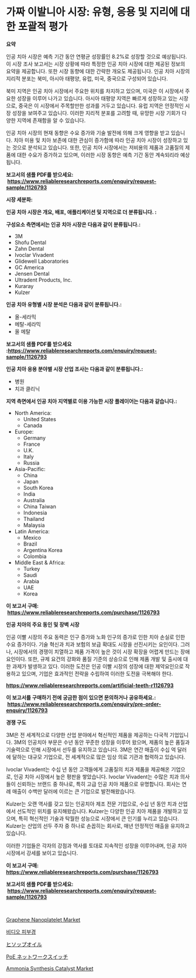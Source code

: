 <p><h1>가짜 이발니아 시장: 유형, 응용 및 지리에 대한 포괄적 평가</h1></p><p><strong>요약</strong></p>
<p><p>인공 치아 시장은 예측 기간 동안 연평균 성장률인 8.2%로 성장할 것으로 예상됩니다. 이 시장 조사 보고서는 시장 상황에 따라 특정한 인공 치아 시장에 대한 제공된 정보의 요약을 제공합니다. 또한 시장 동향에 대한 간략한 개요도 제공됩니다. 인공 치아 시장의 지리적 분포는 북미, 아시아 태평양, 유럽, 미국, 중국으로 구성되어 있습니다.</p><p>북미 지역은 인공 치아 시장에서 주요한 위치를 차지하고 있으며, 미국은 이 시장에서 주요한 성장을 이루어 나가고 있습니다. 아시아 태평양 지역은 빠르게 성장하고 있는 시장으로, 중국은 이 시장에서 주목할만한 성과를 거두고 있습니다. 유럽 지역은 안정적인 시장 성장을 보여주고 있습니다. 이러한 지리적 분포를 고려할 때, 유망한 시장 기회가 다양한 지역에 존재함을 알 수 있습니다.</p><p>인공 치아 시장의 현재 동향은 수요 증가와 기술 발전에 의해 크게 영향을 받고 있습니다. 치아 미용 및 치아 보존에 대한 관심이 증가함에 따라 인공 치아 시장이 성장하고 있는 것으로 분석되고 있습니다. 또한, 인공 치아 시장에서는 저비용의 제품과 고품질의 제품에 대한 수요가 증가하고 있으며, 이러한 시장 동향은 예측 기간 동안 계속되리라 예상됩니다.</p></p>
<p><strong>보고서의 샘플 PDF를 받으세요: &nbsp;<a href="https://www.reliableresearchreports.com/enquiry/request-sample/1126793">https://www.reliableresearchreports.com/enquiry/request-sample/1126793</a></strong></p>
<p><strong>시장 세분화:</strong></p>
<p><strong> 인공 치아 시장은 개요, 배포, 애플리케이션 및 지역으로 더 분류됩니다. :</strong></p>
<p><strong>구성요소 측면에서는 인공 치아 시장은 다음과 같이 분류됩니다.:</strong></p>
<p><ul><li>3M</li><li>Shofu Dental</li><li>Zahn Dental</li><li>Ivoclar Vivadent</li><li>Glidewell Laboratories</li><li>GC America</li><li>Jensen Dental</li><li>Ultradent Products, Inc.</li><li>Kuraray</li><li>Kulzer</li></ul></p>
<p><strong> 인공 치아 유형별 시장 분석은 다음과 같이 분류됩니다.:</strong></p>
<p><ul><li>올-세라믹</li><li>메탈-세라믹</li><li>올 메탈</li></ul></p>
<p><strong>보고서의 샘플 PDF를 받으세요 :<a href="https://www.reliableresearchreports.com/enquiry/request-sample/1126793">https://www.reliableresearchreports.com/enquiry/request-sample/1126793</a></strong></p>
<p><strong> 인공 치아 응용 분야별 시장 산업 조사는 다음과 같이 분류됩니다.:</strong></p>
<p><ul><li>병원</li><li>치과 클리닉</li></ul></p>
<p><strong>지역 측면에서 인공 치아 지역별로 이용 가능한 시장 플레이어는 다음과 같습니다.:</strong></p>
<p><ul>
    <li>
        North America:
        <ul>
            <li>United States</li>
            <li>Canada</li>
        </ul>
    </li>
    <li>
        Europe:
        <ul>
            <li>Germany</li>
            <li>France</li>
            <li>U.K.</li>
            <li>Italy</li>
            <li>Russia</li>
        </ul>
    </li>
    <li>
        Asia-Pacific:
        <ul>
            <li>China</li>
            <li>Japan</li>
            <li>South Korea</li>
            <li>India</li>
            <li>Australia</li>
            <li>China Taiwan</li>
            <li>Indonesia</li>
            <li>Thailand</li>
            <li>Malaysia</li>
        </ul>
    </li>
    <li>
        Latin America:
        <ul>
            <li>Mexico</li>
            <li>Brazil</li>
            <li>Argentina Korea</li>
            <li>Colombia</li>
        </ul>
    </li>
    <li>
        Middle East & Africa:
        <ul>
            <li>Turkey</li>
            <li>Saudi</li>
            <li>Arabia</li>
            <li>UAE</li>
            <li>Korea</li>
        </ul>
    </li>
    </ul></p>
<p><strong>이 보고서 구매: &nbsp;<a href="https://www.reliableresearchreports.com/purchase/1126793">https://www.reliableresearchreports.com/purchase/1126793</a></strong></p>
<p><strong>인공 치아의 주요 동인 및 장벽 시장</strong></p>
<p><p>인공 이빨 시장의 주요 동력은 인구 증가와 노화 인구의 증가로 인한 치아 손실로 인한 수요 증가이다. 기술 혁신과 치과 보험의 보급 확대도 시장을 선진시키는 요인이다. 그러나, 시장에서의 경쟁이 치열하고 제품 가격이 높은 것이 시장 확장을 어렵게 만드는 장애 요인이다. 또한, 규제 요건의 강화와 품질 기준의 상승으로 인해 제품 개발 및 출시에 대한 과제가 발생하고 있다. 이러한 도전은 인공 이빨 시장의 성장에 대한 제약요인으로 작용하고 있으며, 기업은 효과적인 전략을 수립하여 이러한 도전을 극복해야 한다.</p></p>
<p><strong><a href="https://www.reliableresearchreports.com/artificial-teeth-r1126793">https://www.reliableresearchreports.com/artificial-teeth-r1126793</a></strong></p>
<p><strong>이 보고서를 구매하기 전에 궁금한 점이 있으면 문의하거나 공유하세요.: &nbsp;<a href="https://www.reliableresearchreports.com/enquiry/pre-order-enquiry/1126793">https://www.reliableresearchreports.com/enquiry/pre-order-enquiry/1126793</a></strong></p>
<p><strong>경쟁 구도</strong></p>
<p><p>3M은 전 세계적으로 다양한 산업 분야에서 혁신적인 제품을 제공하는 다국적 기업입니다. 3M의 인공치아 부문은 수년 동안 꾸준한 성장을 이루어 왔으며, 제품의 높은 품질과 기술력으로 인해 시장에서 선두를 유지하고 있습니다. 3M은 연간 매출이 수십 억 달러에 달하는 대규모 기업으로, 전 세계적으로 많은 임상 의료 기관과 협력하고 있습니다.</p><p>Ivoclar Vivadent는 수십 년 동안 고객들에게 고품질의 치과 제품을 제공해온 기업으로, 인공 치아 시장에서 높은 평판을 쌓았습니다. Ivoclar Vivadent는 수많은 치과 의사들이 신뢰하는 브랜드 중 하나로, 특히 고급 인공 치아 제품으로 유명합니다. 회사는 연례 매출이 수백만 달러에 이르는 큰 기업으로 발전해왔습니다.</p><p>Kulzer는 오랜 역사를 갖고 있는 인공치아 제조 전문 기업으로, 수십 년 동안 치과 산업에서 선도적인 위치를 유지해왔습니다. Kulzer는 다양한 인공 치아 제품을 개발하고 있으며, 특히 혁신적인 기술과 탁월한 성능으로 시장에서 큰 인기를 누리고 있습니다. Kulzer는 산업의 선두 주자 중 하나로 손꼽히는 회사로, 매년 안정적인 매출을 유지하고 있습니다.</p><p>이러한 기업들은 각자의 강점과 역사를 토대로 지속적인 성장을 이루어내며, 인공 치아 시장에서 강세를 보이고 있습니다.</p></p>
<p><strong>이 보고서 구매: &nbsp; <a href="https://www.reliableresearchreports.com/purchase/1126793">https://www.reliableresearchreports.com/purchase/1126793</a></strong></p>
<p><strong>보고서의 샘플 PDF를 받으세요: &nbsp;<a href="https://www.reliableresearchreports.com/enquiry/request-sample/1126793">https://www.reliableresearchreports.com/enquiry/request-sample/1126793</a></strong><strong></strong></p>
<p>&nbsp;</p>
<p><p><a href="https://www.linkedin.com/pulse/graphene-nanoplatelet-market-furnish-information-size-share-g93yc?trackingId=KawJxaFyDU18P1Jt7lnN3Q%3D%3D">Graphene Nanoplatelet Market</a></p><p><a href="https://github.com/GabrielBlanda5656/Market-Research-Report-List-1/blob/main/272894924629.md">비디오 피부경</a></p><p><a href="https://medium.com/@urinalisis45667/%E3%83%92%E3%82%BD%E3%83%83%E3%83%97%E3%82%AA%E3%82%A4%E3%83%AB%E5%B8%82%E5%A0%B4%E3%81%AE%E8%A6%8F%E6%A8%A1%E3%81%A8%E5%B8%82%E5%A0%B4%E5%8B%95%E5%90%91-%E5%AE%8C%E5%85%A8%E3%81%AA%E6%A5%AD%E7%95%8C%E6%A6%82%E8%A6%81-2024%E5%B9%B4%E3%81%8B%E3%82%892031%E5%B9%B4%E3%81%BE%E3%81%A7-560a6867975c">ヒソップオイル</a></p><p><a href="https://medium.com/@johndory19/poe%E3%83%8D%E3%83%83%E3%83%88%E3%83%AF%E3%83%BC%E3%82%AF%E3%82%B9%E3%82%A4%E3%83%83%E3%83%81%E5%B8%82%E5%A0%B4-2031%E5%B9%B4%E3%81%BE%E3%81%A7%E3%81%AE%E6%88%90%E5%8A%9F%E3%81%97%E3%81%9F%E3%83%93%E3%82%B8%E3%83%8D%E3%82%B9%E6%88%A6%E7%95%A5%E3%81%AE%E9%8D%B5%E3%82%92%E4%BA%88%E6%B8%AC-552b58e9b658">PoE ネットワークスイッチ</a></p><p><a href="https://www.linkedin.com/pulse/ammonia-synthesis-catalyst-market-size-global-industry-overview-pxhbc?trackingId=4x7FGmguzIZuDghq3h9YSg%3D%3D">Ammonia Synthesis Catalyst Market</a></p></p>